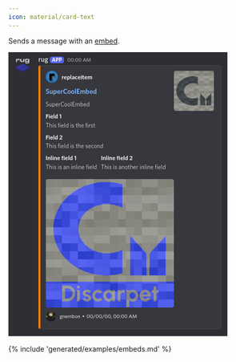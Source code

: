 ```yaml
---
icon: material/card-text
---
```



Sends a message with an [embed](/schemas/embed.md).


![Demo embed](/assets/examples/embed.png)

{% include 'generated/examples/embeds.md' %}
